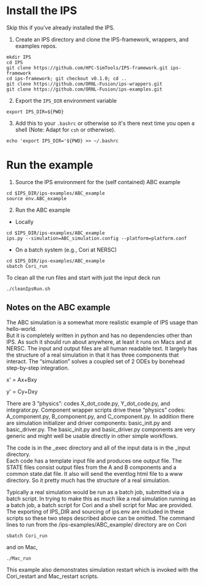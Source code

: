 # Install the IPS
Skip this if you've already installed the IPS. 

1. Create an IPS directory and clone the IPS-framework, wrappers, and examples repos.
```
mkdir IPS
cd IPS
git clone https://github.com/HPC-SimTools/IPS-framework.git ips-framework
cd ips-framework; git checkout v0.1.0; cd ..
git clone https://github.com/ORNL-Fusion/ips-wrappers.git
git clone https://github.com/ORNL-Fusion/ips-examples.git
```
2. Export the `IPS_DIR` environment variable
```
export IPS_DIR=${PWD}
```
3. Add this to your `.bashrc` or otherwise so it's there next time you open a shell (Note: Adapt for `csh` or otherwise).
```
echo 'export IPS_DIR='${PWD} >> ~/.bashrc 
```

# Run the example

1. Source the IPS environment for the (self contained) ABC example 
```
cd $IPS_DIR/ips-examples/ABC_example
source env.ABC_example
```
2. Run the ABC example
  * Locally
```
cd $IPS_DIR/ips-examples/ABC_example
ips.py --simulation=ABC_simulation.config --platform=platform.conf
```
  * On a batch system (e.g., Cori at NERSC)
```
cd $IPS_DIR/ips-examples/ABC_example
sbatch Cori_run
```
To clean all the run files and start with just the input deck run 
```
./cleanIpsRun.sh
```

## Notes on the ABC example
The ABC simulation is a somewhat more realistic example of IPS usage than hello-world.  
But it is completely 
written in python and has no dependencies other than IPS.  As such it should run about 
anywhere, at least it runs on Macs and at NERSC.  The input and output files are all 
human readable text.  It largely has the structure of a real simulation in that it 
has three components that interact. The “simulation” solves a coupled set of 2 ODEs by 
bonehead step-by-step integration.
 
x' = Ax+Bxy

y' = Cy+Dxy

There are 3 “physics”:  codes X_dot_code.py, Y_dot_code.py, and integrator.py. Component
wrapper scripts drive these “physics” codes:  A_component.py, B_component.py, and 
C_component.py.  In addition there are simulation initializer and driver components: 
basic_init.py and basic_driver.py.  The basic_init.py and basic_driver.py components are 
very generic and might well be usable directly in other simple workflows.

The code is in the _exec directory and all of the input data is in the  _input directory.  
Each code has a template input file and produces one output file.  The STATE files consist
output files from the A and B components and a common state.dat file.  It also will send 
the eventlog html file to a www directory.  So it pretty much has the structure of a real 
simulation.

Typically a real simulation would be run as a batch job, submitted via a batch script.  In 
trying to make this as much like a real simulation running as a batch job, a batch script 
for Cori and a shell script for Mac are provided.  The exporting of IPS_DIR and 
sourcing of ips.env are included in these scripts so these two steps described above can 
be omitted.  The command lines to run from the /ips-examples/ABC_example/ directory are 
on Cori
```
sbatch Cori_run
```
and on Mac,
```
./Mac_run 
```
This example also demonstrates simulation restart which is invoked with the Cori_restart
and Mac_restart scripts. 


